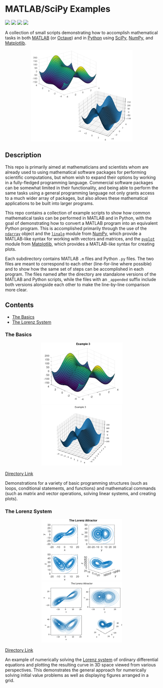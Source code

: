 # MATLAB/SciPy Examples

<a href="https://github.com/adam-rumpf/matlab-scipy-examples/search?type=code"><img src="https://img.shields.io/badge/languages-matlab | python-blue"/></a> <a href="https://github.com/adam-rumpf/matlab-scipy-examples/releases"><img src="https://img.shields.io/github/v/tag/adam-rumpf/matlab-scipy-examples"/></a> <a href="https://github.com/adam-rumpf/matlab-scipy-examples/blob/main/LICENSE"><img src="https://img.shields.io/github/license/adam-rumpf/matlab-scipy-examples"/></a> <a href="https://github.com/adam-rumpf/matlab-scipy-examples/commits/main"><img src="https://img.shields.io/maintenance/yes/2022"/></a>

A collection of small scripts demonstrating how to accomplish mathematical tasks in both [MATLAB](https://www.mathworks.com/products/matlab.html) (or [Octave](https://www.gnu.org/software/octave/index)) and in [Python](https://www.python.org/) using [SciPy](https://scipy.org/), [NumPy](https://numpy.org/), and [Matplotlib](https://matplotlib.org/).

<p align="center"><a href="https://github.com/adam-rumpf/matlab-scipy-examples/tree/main/basics"><img src="img/basics_cover.png" height="300px" title="Basic 3D plot demo." /></a></p>

## Description

This repo is primarily aimed at mathematicians and scientists whom are already used to using mathematical software packages for performing scientific computations, but whom wish to expand their options by working in a fully-fledged programming language. Commercial software packages can be somewhat limited in their functionality, and being able to perform the same tasks using a general programming language not only grants access to a much wider array of packages, but also allows these mathematical applications to be built into larger programs.

This repo contains a collection of example scripts to show how common mathematical tasks can be performed in MATLAB and in Python, with the goal of demonstrating how to convert a MATLAB program into an equivalent Python program. This is accomplished primarily through the use of the [`ndarray`](https://numpy.org/doc/stable/reference/generated/numpy.ndarray.html) object and the [`linalg`](https://numpy.org/doc/stable/reference/routines.linalg.html) module from [NumPy](https://numpy.org/), which provide a MATLAB-like syntax for working with vectors and matrices, and the [`pyplot`](https://matplotlib.org/stable/api/_as_gen/matplotlib.pyplot.html) module from [Matplotlib](https://matplotlib.org/), which provides a MATLAB-like syntax for creating plots.

Each subdirectory contains MATLAB `.m` files and Python `.py` files. The two files are meant to correspond to each other (line-for-line where possible) and to show how the same set of steps can be accomplished in each program. The files named after the directory are standalone versions of the MATLAB and Python scripts, while the files with an `_appended` suffix include both versions alongside each other to make the line-by-line comparison more clear.

## Contents

* [The Basics](#the-basics)
* [The Lorenz System](#the-lorenz-system)

### The Basics

<p align="center"><img src="img/basics_m.png" height="200px" title="MATLAB 3D plot." /> <img src="img/basics_py.png" height="200px" title="Python 3D plot." /></p>

[Directory Link](https://github.com/adam-rumpf/matlab-scipy-examples/tree/main/basics)

Demonstrations for a variety of basic programming structures (such as loops, conditional statements, and functions) and mathematical commands (such as matrix and vector operations, solving linear systems, and creating plots).

### The Lorenz System

<p align="center"><img src="img/lorenz_m.png" height="200px" title="MATLAB Lorenz system plots." /> <img src="img/lorenz_py.png" height="200px" title="Python Lorenz system plots." /></p>

[Directory Link](https://github.com/adam-rumpf/matlab-scipy-examples/tree/main/lorenz)

An example of numerically solving the [Lorenz system](https://en.wikipedia.org/wiki/Lorenz_system) of ordinary differential equations and plotting the resulting curve in 3D space viewed from various perspectives. This demonstrates the general approach for numerically solving initial value problems as well as displaying figures arranged in a grid.
